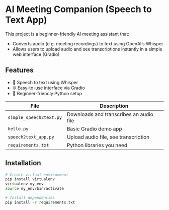 # AI Meeting Companion (Speech to Text App)

This project is a beginner-friendly AI meeting assistant that:
- Converts audio (e.g. meeting recordings) to text using OpenAI’s Whisper
- Allows users to upload audio and see transcriptions instantly in a simple web interface (Gradio)

## Features

- 🎤 Speech to text using Whisper
- 🌐 Easy-to-use interface via Gradio
- 🐍 Beginner-friendly Python setup

| File | Description |
|------|-------------|
| `simple_speech2text.py` | Downloads and transcribes an audio file |
| `hello.py`              | Basic Gradio demo app |
| `speech2text_app.py`    | Upload audio file, see transcription |
| `requirements.txt`      | Python libraries you need |


## Installation

```bash
# Create virtual environment
pip install virtualenv
virtualenv my_env
source my_env/bin/activate

# Install dependencies
pip install -r requirements.txt


